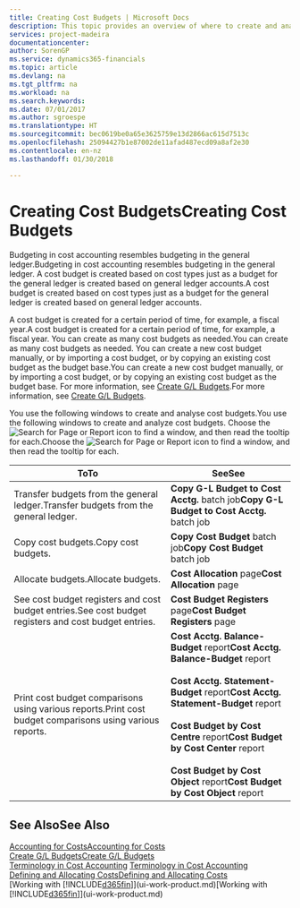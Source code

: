 ```yaml
---
title: Creating Cost Budgets | Microsoft Docs
description: This topic provides an overview of where to create and analyse cost budgets.
services: project-madeira
documentationcenter: 
author: SorenGP
ms.service: dynamics365-financials
ms.topic: article
ms.devlang: na
ms.tgt_pltfrm: na
ms.workload: na
ms.search.keywords: 
ms.date: 07/01/2017
ms.author: sgroespe
ms.translationtype: HT
ms.sourcegitcommit: bec0619be0a65e3625759e13d2866ac615d7513c
ms.openlocfilehash: 25094427b1e87002de11afad487ecd09a8af2e30
ms.contentlocale: en-nz
ms.lasthandoff: 01/30/2018

---
```

# <a name="creating-cost-budgets"></a><span data-ttu-id="a251b-103">Creating Cost Budgets</span><span class="sxs-lookup"><span data-stu-id="a251b-103">Creating Cost Budgets</span></span>
<span data-ttu-id="a251b-104">Budgeting in cost accounting resembles budgeting in the general ledger.</span><span class="sxs-lookup"><span data-stu-id="a251b-104">Budgeting in cost accounting resembles budgeting in the general ledger.</span></span> <span data-ttu-id="a251b-105">A cost budget is created based on cost types just as a budget for the general ledger is created based on general ledger accounts.</span><span class="sxs-lookup"><span data-stu-id="a251b-105">A cost budget is created based on cost types just as a budget for the general ledger is created based on general ledger accounts.</span></span>  

<span data-ttu-id="a251b-106">A cost budget is created for a certain period of time, for example, a fiscal year.</span><span class="sxs-lookup"><span data-stu-id="a251b-106">A cost budget is created for a certain period of time, for example, a fiscal year.</span></span> <span data-ttu-id="a251b-107">You can create as many cost budgets as needed.</span><span class="sxs-lookup"><span data-stu-id="a251b-107">You can create as many cost budgets as needed.</span></span> <span data-ttu-id="a251b-108">You can create a new cost budget manually, or by importing a cost budget, or by copying an existing cost budget as the budget base.</span><span class="sxs-lookup"><span data-stu-id="a251b-108">You can create a new cost budget manually, or by importing a cost budget, or by copying an existing cost budget as the budget base.</span></span> <span data-ttu-id="a251b-109">For more information, see [Create G/L Budgets](finance-how-create-budgets.md).</span><span class="sxs-lookup"><span data-stu-id="a251b-109">For more information, see [Create G/L Budgets](finance-how-create-budgets.md).</span></span>

<span data-ttu-id="a251b-110">You use the following windows to create and analyse cost budgets.</span><span class="sxs-lookup"><span data-stu-id="a251b-110">You use the following windows to create and analyze cost budgets.</span></span> <span data-ttu-id="a251b-111">Choose the ![Search for Page or Report](media/ui-search/search_small.png "Search for Page or Report icon") icon to find a window, and then read the tooltip for each.</span><span class="sxs-lookup"><span data-stu-id="a251b-111">Choose the ![Search for Page or Report](media/ui-search/search_small.png "Search for Page or Report icon") icon to find a window, and then read the tooltip for each.</span></span>

|<span data-ttu-id="a251b-112">To</span><span class="sxs-lookup"><span data-stu-id="a251b-112">To</span></span>|<span data-ttu-id="a251b-113">See</span><span class="sxs-lookup"><span data-stu-id="a251b-113">See</span></span>|  
|--------|---------|  
|<span data-ttu-id="a251b-114">Transfer budgets from the general ledger.</span><span class="sxs-lookup"><span data-stu-id="a251b-114">Transfer budgets from the general ledger.</span></span>|<span data-ttu-id="a251b-115">**Copy G-L Budget to Cost Acctg.** batch job</span><span class="sxs-lookup"><span data-stu-id="a251b-115">**Copy G-L Budget to Cost Acctg.** batch job</span></span>|  
|<span data-ttu-id="a251b-116">Copy cost budgets.</span><span class="sxs-lookup"><span data-stu-id="a251b-116">Copy cost budgets.</span></span>|<span data-ttu-id="a251b-117">**Copy Cost Budget** batch job</span><span class="sxs-lookup"><span data-stu-id="a251b-117">**Copy Cost Budget** batch job</span></span>|  
|<span data-ttu-id="a251b-118">Allocate budgets.</span><span class="sxs-lookup"><span data-stu-id="a251b-118">Allocate budgets.</span></span>|<span data-ttu-id="a251b-119">**Cost Allocation** page</span><span class="sxs-lookup"><span data-stu-id="a251b-119">**Cost Allocation** page</span></span>|  
|<span data-ttu-id="a251b-120">See cost budget registers and cost budget entries.</span><span class="sxs-lookup"><span data-stu-id="a251b-120">See cost budget registers and cost budget entries.</span></span>|<span data-ttu-id="a251b-121">**Cost Budget Registers** page</span><span class="sxs-lookup"><span data-stu-id="a251b-121">**Cost Budget Registers** page</span></span>|  
|<span data-ttu-id="a251b-122">Print cost budget comparisons using various reports.</span><span class="sxs-lookup"><span data-stu-id="a251b-122">Print cost budget comparisons using various reports.</span></span>|<span data-ttu-id="a251b-123">**Cost Acctg. Balance-Budget** report</span><span class="sxs-lookup"><span data-stu-id="a251b-123">**Cost Acctg. Balance-Budget** report</span></span><br /><br /> <span data-ttu-id="a251b-124">**Cost Acctg. Statement-Budget** report</span><span class="sxs-lookup"><span data-stu-id="a251b-124">**Cost Acctg. Statement-Budget** report</span></span><br /><br /> <span data-ttu-id="a251b-125">**Cost Budget by Cost Centre** report</span><span class="sxs-lookup"><span data-stu-id="a251b-125">**Cost Budget by Cost Center** report</span></span><br /><br /> <span data-ttu-id="a251b-126">**Cost Budget by Cost Object** report</span><span class="sxs-lookup"><span data-stu-id="a251b-126">**Cost Budget by Cost Object** report</span></span>|  

## <a name="see-also"></a><span data-ttu-id="a251b-127">See Also</span><span class="sxs-lookup"><span data-stu-id="a251b-127">See Also</span></span>  
[<span data-ttu-id="a251b-128">Accounting for Costs</span><span class="sxs-lookup"><span data-stu-id="a251b-128">Accounting for Costs</span></span>](finance-manage-cost-accounting.md)  
[<span data-ttu-id="a251b-129">Create G/L Budgets</span><span class="sxs-lookup"><span data-stu-id="a251b-129">Create G/L Budgets</span></span>](finance-how-create-budgets.md)  
<span data-ttu-id="a251b-130">[Terminology in Cost Accounting](finance-terminology-in-cost-accounting.md) </span><span class="sxs-lookup"><span data-stu-id="a251b-130">[Terminology in Cost Accounting](finance-terminology-in-cost-accounting.md) </span></span>  
[<span data-ttu-id="a251b-131">Defining and Allocating Costs</span><span class="sxs-lookup"><span data-stu-id="a251b-131">Defining and Allocating Costs</span></span>](finance-define-and-allocate-costs.md)  
<span data-ttu-id="a251b-132">[Working with [!INCLUDE[d365fin](includes/d365fin_md.md)]](ui-work-product.md)</span><span class="sxs-lookup"><span data-stu-id="a251b-132">[Working with [!INCLUDE[d365fin](includes/d365fin_md.md)]](ui-work-product.md)</span></span>

